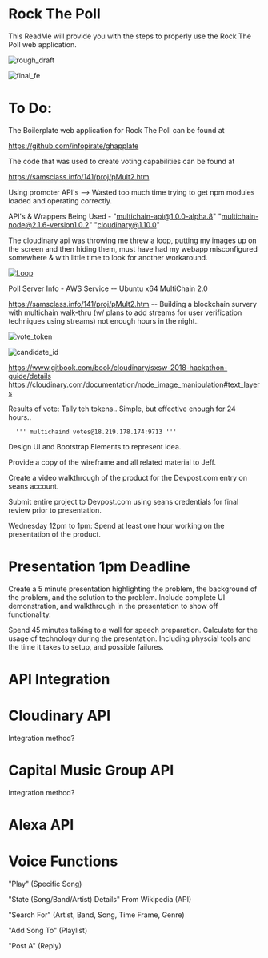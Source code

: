 # Rock The Poll

This ReadMe will provide you with the steps to properly use the Rock The Poll web application. 

![rough_draft](https://github.com/ahhninjas/rockpoll/blob/master/Screenshot_2018-03-14_10-07-54.png?raw=true "Rough Draft Web App")

![final_fe](https://github.com/ahhninjas/rockpoll/blob/master/rockthepoll.png?raw=true "Candidate Selection")

# To Do:

The Boilerplate web application for Rock The Poll can be found at

https://github.com/infopirate/ghapplate

The code that was used to create voting capabilities can be found at

https://samsclass.info/141/proj/pMult2.htm

Using promoter API's --> Wasted too much time trying to get npm modules loaded and operating correctly. 

API's & Wrappers Being Used -
"multichain-api@1.0.0-alpha.8"
"multichain-node@2.1.6-version1.0.2"
"cloudinary@1.10.0"   
        
The cloudinary api was throwing me threw a loop, putting my images up on the screen and then hiding them, must have had my webapp misconfigured somewhere & with little time to look for another workaround. 
        
  [![Loop](https://image.ibb.co/bL0TEc/not_defined.png)](https://www.youtube.com/watch?v=aY7D5cneXAg)
        
        
        
  Poll Server Info - 
        AWS Service -- Ubuntu x64
        MultiChain 2.0 
        
 https://samsclass.info/141/proj/pMult2.htm -- Building a blockchain survery with multichain walk-thru
        (w/ plans to add streams for user verification techniques using streams) not enough hours in the night..
        
 ![vote_token](https://github.com/ahhninjas/rockpoll/blob/master/get-vote-token.png?raw=true "Get vote Token")

 ![candidate_id](https://github.com/ahhninjas/rockpoll/blob/master/candidate-identity.png?raw=true "Candidate ID")
   
   https://www.gitbook.com/book/cloudinary/sxsw-2018-hackathon-guide/details
   https://cloudinary.com/documentation/node_image_manipulation#text_layers
        
   Results of vote:
        Tally teh tokens.. Simple, but effective enough for 24 hours..
        
      ''' multichaind votes@18.219.178.174:9713 '''



Design UI and Bootstrap Elements to represent idea.

Provide a copy of the wireframe and all related material to Jeff.

Create a video walkthrough of the product for the Devpost.com entry on seans account.

Submit entire project to Devpost.com using seans credentials for final review prior to presentation.

Wednesday 12pm to 1pm: Spend at least one hour working on the presentation of the product.


# Presentation 1pm Deadline

Create a 5 minute presentation highlighting the problem, the background of the problem, and the solution to the problem. Include complete UI demonstration, and walkthrough in the presentation to show off functionality.

Spend 45 minutes talking to a wall for speech preparation. Calculate for the usage of technology during the presentation. Including physcial tools and the time it takes to setup, and possible failures.

# API Integration

# Cloudinary API

Integration method?

# Capital Music Group API

Integration method?

# Alexa API

# Voice Functions

"Play" (Specific Song)

"State (Song/Band/Artist) Details" From Wikipedia (API)

"Search For" (Artist, Band, Song, Time Frame, Genre)

"Add Song To" (Playlist)

"Post A" (Reply)



